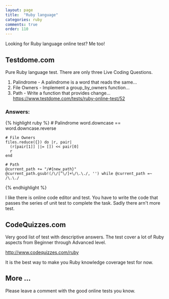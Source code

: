 ```yaml
---
layout: page
title:  "Ruby language"
categories: ruby
comments: true
order: 110
---
```

Looking for Ruby language online test? Me too!

## Testdome.com
Pure Ruby language test. There are only three Live Coding Questions. 
1. Palindrome - A palindrome is a word that reads the same...
2. File Owners - Implement a group_by_owners function...
3. Path - Write a function that provides change...
<https://www.testdome.com/tests/ruby-online-test/52>  
### Answers:
{% highlight ruby %}
    # Palindrome
    word.downcase == word.downcase.reverse 

    # File Owners
    files.reduce({}) do |r, pair|
      (r[pair[1]] ||= []) << pair[0]
      r
    end
    
    # Path
    @current_path += "/#{new_path}"
    @current_path.gsub!(/\/[^\/]+\/\.\./, '') while @current_path =~ /\.\./
{% endhighlight %}


I like there is online code editor and test. 
You have to write the code that passes the series of unit test to complete the task.
Sadly there arn't more test.

## CodeQuizzes.com
Very good list of test with descriptive answers. 
The test cover a lot of Ruby aspects from Beginner through Advanced level.

<http://www.codequizzes.com/ruby>

It is the best way to make you Ruby knowledge coverage test for now.

## More ...
Please leave a comment with the good online tests you know.